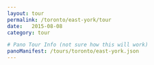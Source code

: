 ```yaml
---
layout: tour
permalink: /toronto/east-york/tour
date:   2015-08-08
category: tour

# Pano Tour Info (not sure how this will work)
panoManifest: /tours/toronto/east-york.json
---
```


